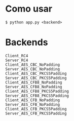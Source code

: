# Como usar

    $ python app.py <backend>

# Backends

    Client_RC4
    Server_RC4
    Client_AES_CBC_NoPadding
    Server_AES_CBC_NoPadding
    Client_AES_CBC_PKCS5Padding
    Server_AES_CBC_PKCS5Padding
    Client_AES_CFB8_NoPadding
    Server_AES_CFB8_NoPadding
    Client_AES_CFB8_PKCS5Padding
    Server_AES_CFB8_PKCS5Padding
    Client_AES_CFB_NoPadding
    Server_AES_CFB_NoPadding
    Client_AES_CFB_PKCS5Padding
    Server_AES_CFB_PKCS5Padding

